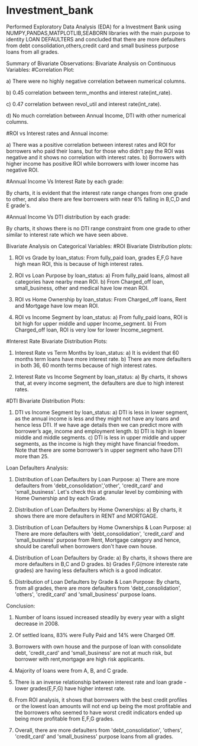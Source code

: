 # Investment_bank
 Performed Exploratory Data Analysis (EDA) for a Investment Bank using NUMPY,PANDAS,MATPLOTLIB,SEABORN libraries with the main purpose to identity LOAN DEFAULTERS and concluded that there are more defaulters from debt consolidation,others,credit card and small business purpose loans from all grades.

Summary of Bivariate Observations:
Bivariate Analysis on Continuous Variables:
#Correlation Plot:

a) There were no highly negative correlation between numerical columns.

b) 0.45 correlation between term_months and interest rate(int_rate).

c) 0.47 correlation between revol_util and interest rate(int_rate).

d) No much correlation between Annual Income, DTI with other numerical columns.

#ROI vs Interest rates and Annual income:

a) There was a positive correlation between interest rates and ROI for borrowers who paid their loans, but for those who didn’t pay the ROI was negative and it shows no correlation with interest rates.
b) Borrowers with higher income has positive ROI while borrowers with lower income has negative ROI.

#Annual Income Vs Interest Rate by each grade:

By charts, it is evident that the interest rate range changes from one grade to other, and also there are few borrowers with near 6% falling in B,C,D and E grade's.

#Annual Income Vs DTI distribution by each grade:

By charts, it shows there is no DTI range constraint from one grade to other similar to interest rate which we have seen above.

Bivariate Analysis on Categorical Variables:
#ROI Bivariate Distribution plots:

1) ROI vs Grade by loan_status: From fully_paid loan, grades E,F,G have high mean ROI, this is because of high interest rates.

2) ROI vs Loan Purpose by loan_status: a) From fully_paid loans, almost all categories have nearby mean ROI. b) From Charged_off loan, small_business, other and medical have low mean ROI.

3) ROI vs Home Ownership by loan_status: From Charged_off loans, Rent and Mortgage have low mean ROI.

4) ROI vs Income Segment by loan_status: a) From fully_paid loans, ROI is bit high for upper middle and upper Income_segment. b) From Charged_off loan, ROI is very low for lower Income_segment.

#Interest Rate Bivariate Distribution Plots:

1) Interest Rate vs Term Months by loan_status: a) It is evident that 60 months term loans have more interest rate. b) There are more defaulters in both 36, 60 month terms because of high interest rates.

2) Interest Rate vs Income Segment by loan_status: a) By charts, it shows that, at every income segment, the defaulters are due to high interest rates.

#DTI Bivariate Distribution Plots:

1) DTI vs Income Segment by loan_status: a) DTI is less in lower segment, as the annual income is less and they might not have any loans and hence less DTI. If we have age details then we can predict more with borrower’s age, income and employment length. b) DTI is high in lower middle and middle segments. c) DTI is less in upper middle and upper segments, as the income is high they might have financial freedom. Note that there are some borrower’s in upper segment who have DTI more than 25.

Loan Defaulters Analysis:
1) Distribution of Loan Defaulters by Loan Purpose: a) There are more defaulters from 'debt_consolidation','other', 'credit_card' and 'small_business'. Let's check this at granular level by combining with Home Ownership and by each Grade.

2) Distribution of Loan Defaulters by Home Ownerships: a) By charts, it shows there are more defaulters in RENT and MORTGAGE.

3) Distribution of Loan Defaulters by Home Ownerships & Loan Purpose: a) There are more defaulters with 'debt_consolidation', 'credit_card' and 'small_business' purpose from Rent, Mortgage category and hence, should be carefull when borrowers don't have own house.

4) Distribution of Loan Defaulters by Grade: a) By charts, it shows there are more defaulters in B,C and D grades. b) Grades F,G(more intereste rate grades) are having less defaulters which is a good indicator.

5) Distribution of Loan Defaulters by Grade & Loan Purpose: By charts, from all grades, there are more defaulters from 'debt_consolidation', 'others', 'credit_card' and 'small_business' purpose loans.

Conclusion:
1) Number of loans issued increased steadily by every year with a slight decrease in 2008.

2) Of settled loans, 83% were Fully Paid and 14% were Charged Off.

3) Borrowers with own house and the purpose of loan with consolidate debt, 'credit_card' and 'small_business' are not at much risk, but borrower with rent,mortgage are high risk applicants.

4) Majority of loans were from A, B, and C grade.

5) There is an inverse relationship between interest rate and loan grade - lower grades(E,F,G) have higher interest rate.

6) From ROI analysis, it shows that borrowers with the best credit profiles or the lowest loan amounts will not end up being the most profitable and the borrowers who seemed to have worst credit indicators ended up being more profitable from E,F,G grades.

7) Overall, there are more defaulters from 'debt_consolidation', 'others', 'credit_card' and 'small_business' purpose loans from all grades.
